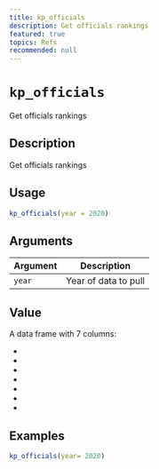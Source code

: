 ```yaml
---
title: kp_officials
description: Get officials rankings
featured: true
topics: Refs
recommended: null
---
```

# `kp_officials`

Get officials rankings


## Description

Get officials rankings


## Usage

```r
kp_officials(year = 2020)
```


## Arguments

Argument      |Description
------------- |----------------
`year`     |     Year of data to pull


## Value

A data frame with 7 columns:
  

*   

*   

*   

*   

*   

*   

*


## Examples

```r
kp_officials(year= 2020)
```


